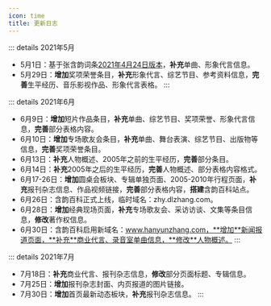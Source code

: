 ```yaml
---
icon: time
title: 更新日志
---
```


::: details 2021年5月
- 5月1日：基于张含韵词条[2021年4月24日版本](https://zh.wikipedia.org/w/index.php?title=张含韵&oldid=65337535)，**补充**单曲、形象代言信息。
- 5月29日：**增加**奖项荣誉条目，**补充**形象代言、综艺节目、参考资料信息，**完善**生平经历、音乐影视作品、形象代言表格。
:::

::: details 2021年6月
- 6月9日：**增加**短片作品条目，**补充**单曲、综艺节目、奖项荣誉、形象代言信息，**完善**部分表格内容。
- 6月10日：**增加**专场歌友会条目，**补充**单曲、舞台表演、综艺节目、出版物等信息，**完善**奖项荣誉条目。
- 6月13日：**补充**人物概述、2005年之前的生平经历，**完善**部分条目。
- 6月14日：**补充**2005年之后的生平经历，**完善**人物概述、部分表格内容格式。
- 6月17-26日：**增加**圆桌会板块、专辑单独页面、2005-2010年行程页面，**补充**报刊杂志信息、作品视频链接，**完善**部分表格内容，**搭建**含韵百科站点。
- 6月26日：含韵百科正式上线，临时域名：zhy.dlzhang.com。
- 6月28日：**增加**经典现场页面，**补充**专场歌友会、采访访谈、文集等条目信息，**修改**著作权信息。
- 6月30日：含韵百科启用新域名：www.hanyunzhang.com，**增加**新闻报道页面，**补充**商业代言、录音室单曲信息，**修改**人物概述。
:::

::: details 2021年7月
- 7月18日：**补充**商业代言、报刊杂志信息，**修改**部分页面标题、专辑信息。
- 7月25日：**增加**报刊杂志封面、内页报道的图片链接。
- 7月30日：**增加**首页最新动态板块，**补充**报刊杂志信息。
:::